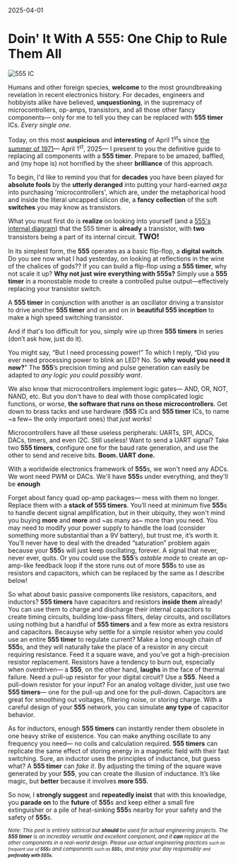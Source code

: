 2025-04-01
# Doin' It With A 555: One Chip to Rule Them All

![555 IC](assets/555.avif)

Humans and other foreign species, **welcome** to the most groundbreaking revelation in recent electronics history. For decades, engineers and hobbyists alike have believed, **unquestioning**, in the supremacy of microcontrollers, op-amps, transistors, and all those other fancy components&mdash; only for me to tell you they can be replaced with **555 timer** ICs. _Every single one_.

Today, on this most **auspicious** and **interesting** of April 1<sup>st</sup>s since [the summer of 1971](https://en.wikipedia.org/wiki/555_timer_IC#cite_note-Redesigning-8)&mdash; April 1<sup>st</sup>, 2025&mdash; I present to you the definitive guide to replacing all components with a **555 timer**. Prepare to be amazed, baffled, and (my hope is) not horrified by the sheer **brilliance** of this approach.

To begin, I'd like to remind you that for **decades** you have been played for **absolute fools** by the **utterly deranged** into putting your hard-earned _aʀʒɑ_ into purchasing 'microcontrollers', which are, under the metaphorical hood and inside the literal uncapped silicon die, a **fancy collection** of the soft **switches** you may know as transistors.

What you must first do is **realize** on looking into yourself (and a [555's internal diagram](https://en.wikipedia.org/wiki/555_timer_IC#/media/File:NE555_Bloc_Diagram.svg)) that the 555 timer is **already** a transistor, with **two** transistors being a part of its internal circuit. <big>**TWO!**</big>

In its simplest form, the **555** operates as a basic flip-flop, a **digital switch**. Do you see now what I had yesterday, on looking at reflections in the wine of the chalices of gods?? If you can build a flip-flop using a **555 timer**, why not scale it up? **Why not just wire everything with 555s?** Simply use a **555 timer** in a monostable mode to create a controlled pulse output—effectively replacing your transistor switch.

A **555 timer** in conjunction with another is an oscillator driving a transistor to drive another **555 timer** and on and on in **beautiful 555 inception** to make a high speed switching transistor.

And if that's too difficult for you, simply wire up three **555 timers** in series (don’t ask how, just do it).

You might say, “But I need processing power!” To which I reply, “Did you ever need processing power to blink an LED? No. So **why would you need it now?**” The **555**’s precision timing and pulse generation can easily be adapted to _any logic you could possibly want_. 

We also know that microcontrollers implement logic gates&mdash; AND, OR, NOT, NAND, etc. But you don't have to deal with those complicated logic functions, or worse, **the software that runs on those microcontrollers**. Get down to brass tacks and use hardware (**555** ICs and **555 timer** ICs, to name ~a few~ the only important ones) that *just works*!

Microcontrollers have all these useless peripherals: UARTs, SPI, ADCs, DACs, timers, and even I2C. Still useless! Want to send a UART signal? Take two **555 timers**, configure one for the baud rate generation, and use the other to send and receive bits. **Boom. UART done.**

With a worldwide electronics framework of **555**s, we won't need any ADCs. We wont need PWM or DACs. We'll have **555**s under everything, and they'll be **enough**

Forget about fancy quad op-amp packages&mdash; mess with them no longer. Replace them with a **stack of 555 timers**. You’ll need at minimum five **555**s to handle decent signal amplification, but in their ubiquity, they won't mind you buying **more** and **more** and ~as many as~ more than you need. You may need to modify your power supply to handle the load (consider something more substantial than a 9V battery), but trust me, it’s worth it. You’ll never have to deal with the dreaded “saturation” problem again because your **555**s will just keep oscillating, forever. A signal that never, never ever, quits. Or you could use the **555**’s *astable mode* to create an op-amp-like feedback loop if the store runs out of more **555**s to use as resistors and capacitors, which can be replaced by the same as I describe below!

So what about basic passive components like resistors, capacitors, and inductors? **555 timers** have capacitors and resistors **inside them** already! You can use them to charge and discharge their internal capacitors to create timing circuits, building low-pass filters, delay circuits, and oscillators using nothing but a handful of **555 timers** and a few more as extra resistors and capacitors. Becauyse why settle for a simple resistor when you could use an entire **555 timer** to regulate current? Make a long enough chain of **555**s, and they will naturally take the place of a resistor in any circuit requiring resistance. Feed it a square wave, and you’ve got a high-precision resistor replacement. Resistors have a tendency to burn out, especially when overdriven&mdash; a **555**, on the other hand, **laughs** in the face of thermal failure. Need a pull-up resistor for your digital circuit? Use a **555**. Need a pull-down resistor for your input? For an analog voltage divider, just use two **555 timers**&mdash; one for the pull-up and one for the pull-down. Capacitors are great for smoothing out voltages, filtering noise, or storing charge. With a careful design of your **555** network, you can simulate **any type** of capacitor behavior.

As for inductors, enough **555 timers** can instantly render them obsolete in one heavy strike of existence. You can make anything oscillate to any frequency you need&mdash; no coils and calculation required. **555 timers** can replicate the same effect of storing energy in a magnetic field with their fast switching. Sure, an inductor uses the principles of inductance, but guess what? A **555 timer** can *fake it*. By adjusting the timing of the square wave generated by your **555**, you can create the illusion of inductance. It’s like magic, but **better** because it involves **more 555**. 

So now, I **strongly suggest** and **repeatedly insist** that with this knowledge, you **parade on** to the **future** of **555**s and keep either a small fire extinguisher or a pile of heat-sinking **555**s nearby for your safety and the safety of **555**s.

<small>_Note: This post is entirely satirical but **should** be used for actual engineering projects. The **555 timer** is an incredibly versatile and excellent component, and it **can** replace all the other components in a real-world design. Please use actual engineering practices <small>such as frequent use of **555**s</small> and components <small>such as **555**s</small>, and enjoy your day responsibly <small>and **preferably with 555s**</small>._</small>